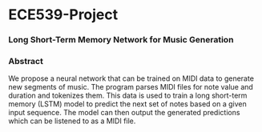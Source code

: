 # ECE539-Project
### Long Short-Term Memory Network for Music Generation
### Abstract
We propose a neural network that can be trained on MIDI data to generate new segments of music. The program parses MIDI files for note value and duration and tokenizes them. This data is used to train a long short-term memory (LSTM) model to predict the next set of notes based on a given input sequence. The model can then output the generated predictions which can be listened to as a MIDI file.
